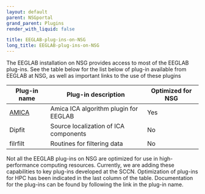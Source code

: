 ```yaml
---
layout: default
parent: NSGportal
grand_parent: Plugins
render_with_liquid: false

title: EEGLAB-plug-ins-on-NSG
long_title: EEGLAB-plug-ins-on-NSG
---
```

The EEGLAB installation on NSG provides access to most of the EEGLAB plug-ins. See the table below for the list below of plug-in available from EEGLAB at NSG, as well as important links to the use of these plugins

| Plug-in name     | Plug-in description                           |  Optimized for NSG |
| ---------        | -----------                                   | --------------  
| [AMICA](https://sccn.ucsd.edu/wiki/AMICA#How_to_run_AMICA.3F_Option_2:_Neuroscience_Gateway_.28NSG.29)            | Amica ICA algorithm plugin for EEGLAB          | Yes|
| Dipfit            | Source localization of ICA components          | No|
| filrfilt          | Routines for filtering data                    |No|

Not all the EEGLAB plug-ins on NSG are optimized for use in high-performance computing resources. Currently, we are adding these capabilities to key plug-ins developed at the SCCN. Optimization of plug-ins for HPC has been indicated in the last column of the table. Documentation for the plug-ins can be found by following the link in the plug-in name.

